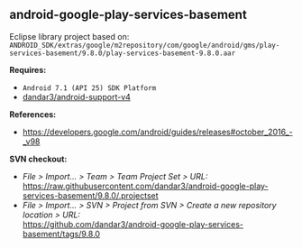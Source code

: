 ## android-google-play-services-basement

Eclipse library project based on:<br/>
`ANDROID_SDK/extras/google/m2repository/com/google/android/gms/play-services-basement/9.8.0/play-services-basement-9.8.0.aar`

**Requires:**
- `Android 7.1 (API 25) SDK Platform`
- [dandar3/android-support-v4](https://github.com/dandar3/android-support-v4/tree/25.0.0)

**References:**
- https://developers.google.com/android/guides/releases#october_2016_-_v98

**SVN checkout:** 
- _File > Import... > Team > Team Project Set > URL:_<br/>
  https://raw.githubusercontent.com/dandar3/android-google-play-services-basement/9.8.0/.projectset
- _File > Import... > SVN > Project from SVN > Create a new repository location > URL:_<br/> 
  https://github.com/dandar3/android-google-play-services-basement/tags/9.8.0
